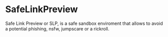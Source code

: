 # SafeLinkPreview
Safe Link Preview or SLP, is a safe sandbox enviroment that allows to avoid a potential phishing, nsfw, jumpscare or a rickroll.
